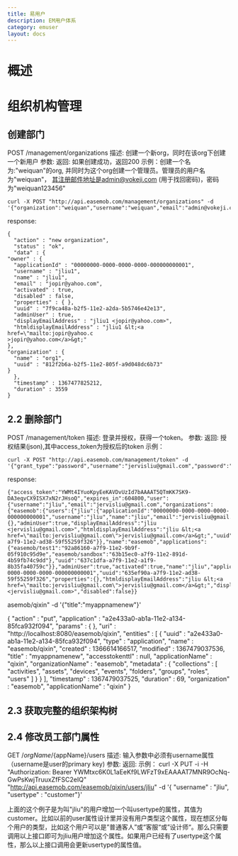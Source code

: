 ```yaml
---
title: 易用户
description: EM用户体系
category: emuser
layout: docs
---
```


#  概述 #


 
#  组织机构管理 #
## 创建部门 ##

POST /management/organizations
描述: 创建一个新org，同时在该org下创建一个新用户
参数:
返回: 如果创建成功，返回200
示例：创建一个名为:"weiquan"的org, 并同时为这个org创建一个管理员。管理员的用户名为"weiquan"， 其注册邮件地址是admin@vokeji.com (用于找回密码)，密码为"weiquan123456"


    curl -X POST "http://api.easemob.com/management/organizations" -d '{"organization":"weiquan","username":"weiquan","email":"admin@vokeji.com","password":"weiquan123456"}'

response:

    {
      "action" : "new organization",
      "status" : "ok",
      "data" : {
    "owner" : {
      "applicationId" : "00000000-0000-0000-0000-000000000001",
      "username" : "jliu1",
      "name" : "jliu1",
      "email" : "jopir@yahoo.com",
      "activated" : true,
      "disabled" : false,
      "properties" : { },
      "uuid" : "7f9ca48a-b2f5-11e2-a2da-5b5746e42e13",
      "adminUser" : true,
      "displayEmailAddress" : "jliu1 <jopir@yahoo.com>",
      "htmldisplayEmailAddress" : "jliu1 &lt;<a href=\"mailto:jopir@yahoo.c
    >jopir@yahoo.com</a>&gt;"
    },
    "organization" : {
      "name" : "org1",
      "uuid" : "812f2b6a-b2f5-11e2-805f-a9d048dc6b73"
    }
      },
      "timestamp" : 1367477825212,
      "duration" : 3559
    }

## 2.2 删除部门  ##

     
POST /management/token
描述: 登录并授权，获得一个token。
参数:
返回: 授权结果(json),其中access_token为授权后的token
示例：

    curl -X POST "http://api.easemob.com/management/token" -d '{"grant_type":"password","username":"jervisliu@gmail.com","password":"yan7312"}'

response:

    {"access_token":"YWMt4IYuoKpyEeKAVDvUzId7bAAAAT5QTmKK7SK9-DA3eqvCX9ISX7xN2rJHsoQ","expires_in":604800,"user":{"username":"jliu","email":"jervisliu@gmail.com","organizations":{"easemob":{"users":{"jliu":{"applicationId":"00000000-0000-0000-0000-000000000001","username":"jliu","name":"jliu","email":"jervisliu@gmail.com","activated":true,"disabled":false,"properties":{},"adminUser":true,"displayEmailAddress":"jliu <jervisliu@gmail.com>","htmldisplayEmailAddress":"jliu &lt;<a href=\"mailto:jervisliu@gmail.com\">jervisliu@gmail.com</a>&gt;","uuid":"635ef90a-a7f9-11e2-ad38-59f55259f326"}},"name":"easemob","applications":{"easemob/test1":"92a86160-a7f9-11e2-9b9f-05f910c95d9e","easemob/sandbox":"63b15ec0-a7f9-11e2-891d-4b59fb74c9dd"},"uuid":"637c1dfa-a7f9-11e2-a1f9-8b35fa40759c"}},"adminUser":true,"activated":true,"name":"jliu","applicationId":"00000000-0000-0000-0000-000000000001","uuid":"635ef90a-a7f9-11e2-ad38-59f55259f326","properties":{},"htmldisplayEmailAddress":"jliu &lt;<a href=\"mailto:jervisliu@gmail.com\">jervisliu@gmail.com</a>&gt;","displayEmailAddress":"jliu <jervisliu@gmail.com>","disabled":false}}

asemob/qixin" -d '{"title":"myappnamenew"}'

{
  "action" : "put",
  "application" : "a2e433a0-ab1a-11e2-a134-85fca932f094",
  "params" : { },
  "uri" : "http://localhost:8080/easemob/qixin",
  "entities" : [ {
    "uuid" : "a2e433a0-ab1a-11e2-a134-85fca932f094",
    "type" : "application",
    "name" : "easemob/qixin",
    "created" : 1366614166517,
    "modified" : 1367479037536,
    "title" : "myappnamenew",
    "accesstokenttl" : null,
    "applicationName" : "qixin",
    "organizationName" : "easemob",
    "metadata" : {
      "collections" : [ "activities", "assets", "devices", "events", "folders",
"groups", "roles", "users" ]
    }
  } ],
  "timestamp" : 1367479037525,
  "duration" : 69,
  "organization" : "easemob",
  "applicationName" : "qixin"
}


## 2.3 获取完整的组织架构树  ##

## 2.4 修改员工部门属性  ##
GET /${orgName}/${appName}/users 
描述: 输入参数中必须有username属性（username是user的primary key) 
参数: 
返回: 
示例： 
    curl -X PUT -i -H "Authorization: Bearer YWMtxc6K0L1aEeKf9LWFzT9xEAAAAT7MNR9OcNq-GwPsKwjTruuxZfFSC2eIQ" "http://api.easemob.com/easemob/qixin/users/jliu" -d '{ "username" : "jliu", "usertype" : "customer"}'

上面的这个例子是为叫"jliu"的用户增加一个叫usertype的属性，其值为customer。比如以前的user属性设计里并没有用户类型这个属性，现在想区分每个用户的类型，比如这个用户可以是”普通客人”或“客服“或”设计师“。那么只需要调用以上接口即可为jliu用户增加这个属性。如果用户已经有了usertype这个属性，那么以上接口调用会更新usertype的属性值。